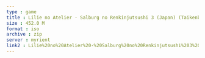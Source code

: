 ```yaml
---
type : game
title : Lilie no Atelier - Salburg no Renkinjutsushi 3 (Japan) (Taikenban)
size : 452.0 M
format : iso
archive : zip
server : myrient
link2 : Lilie%20no%20Atelier%20-%20Salburg%20no%20Renkinjutsushi%203%20%28Japan%29%20%28Taikenban%29
---
```

